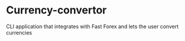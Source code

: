 # Currency-convertor
 CLI application that integrates with Fast Forex and lets the user convert currencies

